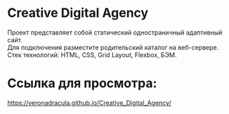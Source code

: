 # Creative Digital Agency  
  
Проект представляет собой статический одностраничный адаптивный сайт.    
Для подключения разместите родительский каталог на веб-сервере.      
Стек технологий: HTML, CSS, Grid Layout, Flexbox, БЭМ.    

# Ссылка для просмотра:    
https://veronadracula.github.io/Creative_Digital_Agency/

